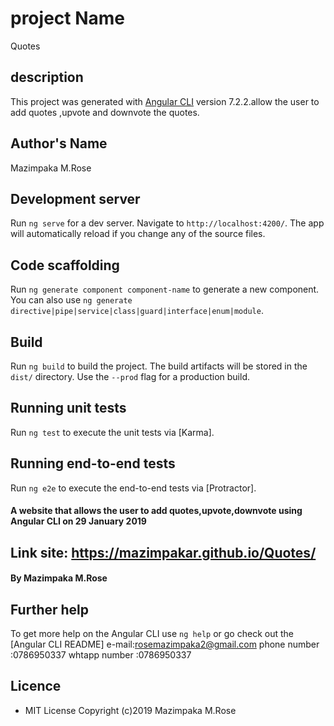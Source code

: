 # project Name

Quotes

## description

This project was generated with [Angular CLI](https://github.com/angular/angular-cli) version 7.2.2.allow the user to add quotes ,upvote and downvote the quotes.

## Author's Name

Mazimpaka M.Rose

## Development server

Run `ng serve` for a dev server. Navigate to `http://localhost:4200/`. The app will automatically reload if you change any of the source files.

## Code scaffolding

Run `ng generate component component-name` to generate a new component. You can also use `ng generate directive|pipe|service|class|guard|interface|enum|module`.

## Build

Run `ng build` to build the project. The build artifacts will be stored in the `dist/` directory. Use the `--prod` flag for a production build.

## Running unit tests

Run `ng test` to execute the unit tests via [Karma].

## Running end-to-end tests

Run `ng e2e` to execute the end-to-end tests via [Protractor].

#### A website that allows the user to add quotes,upvote,downvote using Angular CLI on 29 January 2019

## Link site: https://mazimpakar.github.io/Quotes/

#### By **Mazimpaka M.Rose**

## Further help

To get more help on the Angular CLI use `ng help` or go check out the [Angular CLI README]
e-mail:rosemazimpaka2@gmail.com
phone number :0786950337
whtapp number :0786950337

## Licence

- MIT License Copyright (c)2019 Mazimpaka M.Rose
